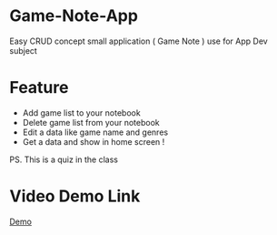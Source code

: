 # Game-Note-App

Easy CRUD concept small application ( Game Note ) use for App Dev subject

# Feature 
- Add game list to your notebook
- Delete game list from your notebook
- Edit a data like game name and genres
- Get a data and show in home screen !

PS. This is a quiz in the class

# Video Demo Link
[Demo](https://drive.google.com/file/d/1suDHJ9TmjZKBWbnp7Nrap1ogyM-i9txP/view?usp=sharing)
